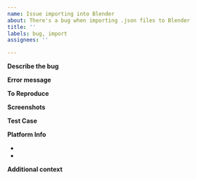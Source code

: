 ```yaml
---
name: Issue importing into Blender
about: There's a bug when importing .json files to Blender
title: ''
labels: bug, import
assignees: ''

---
```


**Describe the bug**
<!-- A clear description of what the bug is. -->

**Error message**
<!-- What error message is Blender giving you?
     You can find this by clicking "Toggle System Console" in the Window menu at the top. -->

**To Reproduce**
<!--
Steps to reproduce the behavior; e.g.
1. Go to '...'
2. Click on '....'
3. Scroll down to '....'
4. See error
-->

**Screenshots**
<!-- If applicable, add screenshots to help explain your problem. -->

**Test Case**
<!-- If possible, include the .json file that causes the issue. -->

**Platform Info**
- <!-- Operating system + version -->
- <!-- Blender version -->

**Additional context**
<!-- Add any other context about the problem here. -->
